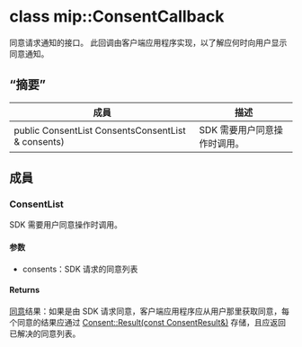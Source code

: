 # <a name="class-mipconsentcallback"></a>class mip::ConsentCallback 
同意请求通知的接口。
此回调由客户端应用程序实现，以了解应何时向用户显示同意通知。
## <a name="summary"></a>“摘要”
 成員                        | 描述                                
--------------------------------|---------------------------------------------
public ConsentList ConsentsConsentList & consents) | SDK 需要用户同意操作时调用。
## <a name="members"></a>成員
### <a name="consentlist"></a>ConsentList
SDK 需要用户同意操作时调用。
#### <a name="parameters"></a>参数
* consents：SDK 请求的同意列表
#### <a name="returns"></a>Returns
[同意](#classmip_1_1_consent)结果：如果是由 SDK 请求同意，客户端应用程序应从用户那里获取同意，每个同意的结果应通过 [Consent::Result(const ConsentResult&)](#classmip_1_1_consent_1ad6c17d9af548a40b2fe854fe0d9bca64) 存储，且应返回已解决的同意列表。